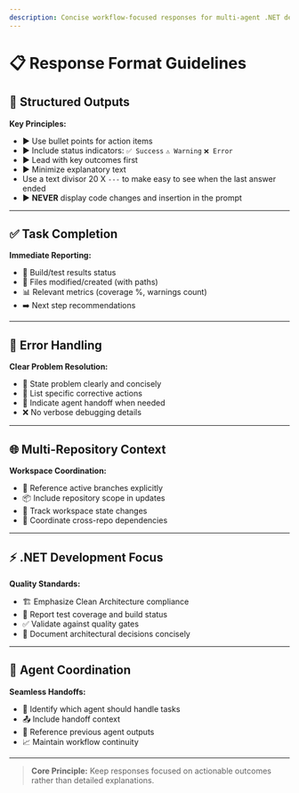```yaml
---
description: Concise workflow-focused responses for multi-agent .NET development
---
```


# 📋 Response Format Guidelines

## 🎯 Structured Outputs

**Key Principles:**
- ▶ Use bullet points for action items
- ▶ Include status indicators: `✅ Success` `⚠️ Warning` `❌ Error`
- ▶ Lead with key outcomes first
- ▶ Minimize explanatory text
- Use a text divisor 20 X `---` to make easy to see when the last answer ended
- ▶ **NEVER** display code changes and insertion in the prompt

---

## ✅ Task Completion

**Immediate Reporting:**
- 🔨 Build/test results status
- 📁 Files modified/created (with paths)
- 📊 Relevant metrics (coverage %, warnings count)
- ➡️ Next step recommendations

---

## 🚨 Error Handling

**Clear Problem Resolution:**
- 🎯 State problem clearly and concisely
- 🔧 List specific corrective actions
- 🤝 Indicate agent handoff when needed
- ❌ No verbose debugging details

---

## 🌐 Multi-Repository Context

**Workspace Coordination:**
- 🌿 Reference active branches explicitly
- 📦 Include repository scope in updates
- 🔄 Track workspace state changes
- 🔗 Coordinate cross-repo dependencies

---

## ⚡ .NET Development Focus

**Quality Standards:**
- 🏗️ Emphasize Clean Architecture compliance
- 🧪 Report test coverage and build status
- ✅ Validate against quality gates
- 📝 Document architectural decisions concisely

---

## 🤖 Agent Coordination

**Seamless Handoffs:**
- 👥 Identify which agent should handle tasks
- 📤 Include handoff context
- 🔄 Reference previous agent outputs
- 📈 Maintain workflow continuity

---

> **Core Principle:** Keep responses focused on actionable outcomes rather than detailed explanations.
